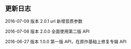 ## 更新日志

2016-07-09 版本 2.0.1    url 新增音质参数

2016-07-08 版本 2.0.0    全面使用第二版 API

2016-06-27 版本 1.0.0    第一版 API，在原作基础上修复专辑 API

